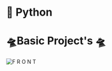 # 🏁 Python 
<h1> 🛸Basic Project's 🛸 </h1>

![F R O N T](https://user-images.githubusercontent.com/108569716/189154946-9fc230ad-3ce9-4607-884d-8019f3b6e68f.gif)
